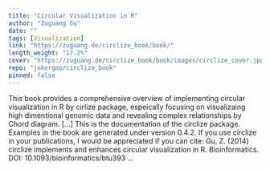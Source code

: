 ```yaml
---
title: "Circular Visualization in R"
author: "Zuguang Gu"
date: ""
tags: [Visualization]
link: "https://zuguang.de/circlize_book/book/"
length_weight: "17.2%"
cover: "https://zuguang.de/circlize_book/book/images/circlize_cover.jpg"
repo: "jokergoo/circlize_book"
pinned: false
---
```


This book provides a comprehensive overview of implementing circular visualization in R by cirlize package, espeically focusing on visualizaing high dimentional genomic data and revealing complex relationships by Chord diagram. [...] This is the documentation of the circlize package. Examples in the book are generated under version 0.4.2. If you use circlize in your publications, I would be appreciated if you can cite: Gu, Z. (2014) circlize implements and enhances circular visualization in R. Bioinformatics. DOI: 10.1093/bioinformatics/btu393  ...
